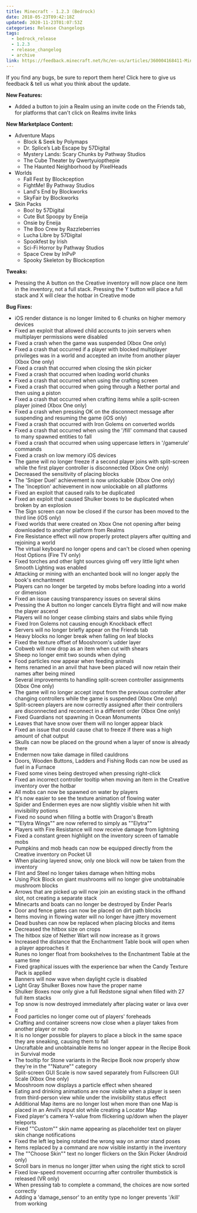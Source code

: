 ```yaml
---
title: Minecraft - 1.2.3 (Bedrock)
date: 2018-05-23T09:42:18Z
updated: 2020-11-23T01:07:53Z
categories: Release Changelogs
tags:
  - bedrock_release
  - 1.2.3
  - release_changelog
  - archive
link: https://feedback.minecraft.net/hc/en-us/articles/360004168411-Minecraft-1-2-3-Bedrock
---
```


If you find any bugs, be sure to report them here! Click here to give us feedback & tell us what you think about the update.

  
**New Features:**

- Added a button to join a Realm using an invite code on the Friends tab, for platforms that can't click on Realms invite links

  
**New Marketplace Content:**

- Adventure Maps
  - Block & Seek by Polymaps
  - Dr. Splice’s Lab Escape by 57Digital
  - Mystery Lands: Scary Chunks by Pathway Studios
  - The Cube Theater by Qwertyuiopthepie
  - The Haunted Neighborhood by PixelHeads
- Worlds
  - Fall Fest by Blockception
  - FightMe! By Pathway Studios
  - Land's End by Blockworks
  - SkyFair by Blockworks
- Skin Packs
  - Boo! by 57Digital
  - Cute But Spoopy by Eneija
  - Onsie by Eneija
  - The Boo Crew by Razzleberries
  - Lucha Libre by 57Digital
  - Spookfest by Irish
  - Sci-Fi Horror by Pathway Studios
  - Space Crew by InPvP
  - Spooky Skeleton by Blockception

  
**Tweaks:**

- Pressing the A button on the Creative inventory will now place one item in the inventory, not a full stack. Pressing the Y button will place a full stack and X will clear the hotbar in Creative mode

  
**Bug Fixes:**

- iOS render distance is no longer limited to 6 chunks on higher memory devices
- Fixed an exploit that allowed child accounts to join servers when multiplayer permissions were disabled
- Fixed a crash when the game was suspended (Xbox One only)
- Fixed a crash that occurred if a player with blocked multiplayer privileges was in a world and accepted an invite from another player (Xbox One only)
- Fixed a crash that occurred when closing the skin picker
- Fixed a crash that occurred when loading world chunks
- Fixed a crash that occurred when using the crafting screen
- Fixed a crash that occurred when going through a Nether portal and then using a piston
- Fixed a crash that occurred when crafting items while a split-screen player joined (Xbox One only)
- Fixed a crash when pressing OK on the disconnect message after suspending and resuming the game (iOS only)
- Fixed a crash that occurred with Iron Golems on converted worlds
- Fixed a crash that occurred when using the '/fill' command that caused to many spawned entities to fall
- Fixed a crash that occurred when using uppercase letters in '/gamerule' commands
- Fixed a crash on low memory iOS devices
- The game will no longer freeze if a second player joins with split-screen while the first player controller is disconnected (Xbox One only)
- Decreased the sensitivity of placing blocks
- The 'Sniper Duel' achievement is now unlockable (Xbox One only)
- The 'Inception' achievement in now unlockable on all platforms
- Fixed an exploit that caused rails to be duplicated
- Fixed an exploit that caused Shulker boxes to be duplicated when broken by an explosion
- The Sign screen can now be closed if the cursor has been moved to the third line (iOS only)
- Fixed worlds that were created on Xbox One not opening after being downloaded to another platform from Realms
- Fire Resistance effect will now properly protect players after quitting and rejoining a world
- The virtual keyboard no longer opens and can't be closed when opening Host Options (Fire TV only)
- Fixed torches and other light sources giving off very little light when Smooth Lighting was enabled
- Attacking or mining with an enchanted book will no longer apply the book's enchantment
- Players can no longer be targeted by mobs before loading into a world or dimension
- Fixed an issue causing transparency issues on several skins
- Pressing the A button no longer cancels Elytra flight and will now make the player ascend
- Players will no longer cease climbing stairs and slabs while flying
- Fixed Iron Golems not causing enough Knockback effect
- Servers will no longer briefly appear on the Friends tab
- Heavy blocks no longer break when falling on leaf blocks
- Fixed the texture offset of Mooshroom's udder layer
- Cobweb will now drop as an item when cut with shears
- Sheep no longer emit two sounds when dying
- Food particles now appear when feeding animals
- Items renamed in an anvil that have been placed will now retain their names after being mined
- Several improvements to handling split-screen controller assignments (Xbox One only)
- The game will no longer accept input from the previous controller after changing controllers while the game is suspended (Xbox One only)
- Split-screen players are now correctly assigned after their controllers are disconnected and reconnect in a different order (Xbox One only)
- Fixed Guardians not spawning in Ocean Monuments
- Leaves that have snow over them will no longer appear black
- Fixed an issue that could cause chat to freeze if there was a high amount of chat output
- Skulls can now be placed on the ground when a layer of snow is already there
- Endermen now take damage in filled cauldrons
- Doors, Wooden Buttons, Ladders and Fishing Rods can now be used as fuel in a Furnace
- Fixed some vines being destroyed when pressing right-click
- Fixed an incorrect controller tooltip when moving an item in the Creative inventory over the hotbar
- All mobs can now be spawned on water by players
- It's now easier to see the texture animation of flowing water
- Spider and Endermen eyes are now slightly visible when hit with invisibility potions
- Fixed no sound when filling a bottle with Dragon's Breath
- ""Elytra Wings"" are now referred to simply as ""Elytra""
- Players with Fire Resistance will now receive damage from lightning
- Fixed a constant green highlight on the inventory screen of tamable mobs
- Pumpkins and mob heads can now be equipped directly from the Creative inventory on Pocket UI
- When placing layered snow, only one block will now be taken from the inventory
- Flint and Steel no longer takes damage when hitting mobs
- Using Pick Block on giant mushrooms will no longer give unobtainable mushroom blocks
- Arrows that are picked up will now join an existing stack in the offhand slot, not creating a separate stack
- Minecarts and boats can no longer be destroyed by Ender Pearls
- Door and fence gates can now be placed on dirt path blocks
- Items moving in flowing water will no longer have jittery movement
- Dead bushes can now be replaced when placing blocks and items
- Decreased the hitbox size on crops
- The hitbox size of Nether Wart will now increase as it grows
- Increased the distance that the Enchantment Table book will open when a player approaches it
- Runes no longer float from bookshelves to the Enchantment Table at the same time
- Fixed graphical issues with the experience bar when the Candy Texture Pack is applied
- Banners will now wave when daylight cycle is disabled
- Light Gray Shulker Boxes now have the proper name
- Shulker Boxes now only give a full Redstone signal when filled with 27 full item stacks
- Top snow is now destroyed immediately after placing water or lava over it
- Food particles no longer come out of players' foreheads
- Crafting and container screens now close when a player takes from another player or mob
- It is no longer possible for players to place a block in the same space they are sneaking, causing them to fall
- Uncraftable and unobtainable items no longer appear in the Recipe Book in Survival mode
- The tooltip for Stone variants in the Recipe Book now properly show they're in the ""Nature"" category
- Split-screen GUI Scale is now saved separately from Fullscreen GUI Scale (Xbox One only)
- Mooshroom now displays a particle effect when sheared
- Eating and drinking animations are now visible when a player is seen from third-person view while under the invisibility status effect
- Additional Map items are no longer lost when more than one Map is placed in an Anvil’s input slot while creating a Locator Map
- Fixed player's camera Y-value from flickering up/down when the player teleports
- Fixed ""Custom"" skin name appearing as placeholder text on player skin change notifications
- Fixed the left leg being rotated the wrong way on armor stand poses
- Items replaced by a command are now visible instantly in the inventory
- The ""Choose Skin"" text no longer flickers on the Skin Picker (Android only)
- Scroll bars in menus no longer jitter when using the right stick to scroll
- Fixed low-speed movement occurring after controller thumbstick is released (VR only)
- When pressing tab to complete a command, the choices are now sorted correctly
- Adding a 'damage_sensor' to an entity type no longer prevents '/kill' from working
